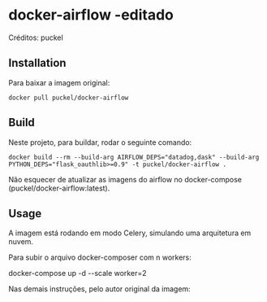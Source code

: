 # docker-airflow -editado

Créditos: puckel

## Installation

Para baixar a imagem original:

    docker pull puckel/docker-airflow

## Build

Neste projeto, para buildar, rodar o seguinte comando:

    docker build --rm --build-arg AIRFLOW_DEPS="datadog,dask" --build-arg PYTHON_DEPS="flask_oauthlib>=0.9" -t puckel/docker-airflow .

Não esquecer de atualizar as imagens do airflow no docker-compose (puckel/docker-airflow:latest).

## Usage

A imagem está rodando em modo Celery, simulando uma arquitetura em nuvem.

Para subir o arquivo docker-composer com n workers:

docker-compose up -d --scale worker=2

Nas demais instruções, pelo autor original da imagem:

